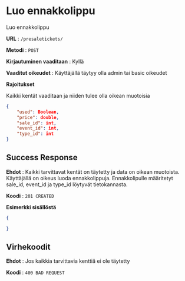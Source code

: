 # Luo ennakkolippu

Luo ennakkolippu

**URL** : `/presaletickets/`

**Metodi** : `POST`

**Kirjautuminen vaaditaan** : Kyllä

**Vaaditut oikeudet** : Käyttäjällä täytyy olla admin tai basic oikeudet

**Rajoitukset**

Kaikki kentät vaaditaan ja niiden tulee olla oikean muotoisia

```json
{
    "used": Boolean,
    "price": double,
    "sale_id": int,
    "event_id": int,
    "type_id": int
}
```

## Success Response

**Ehdot** : Kaikki tarvittavat kentät on täytetty ja data on oikean muotoista. Käyttäjällä on oikeus luoda ennakkolippuja. Ennakkolipulle määritetyt sale_id, event_id ja type_id löytyvät tietokannasta.

**Koodi** : `201 CREATED`

**Esimerkki sisällöstä**

```json
{

}
```

## Virhekoodit

**Ehdot** : Jos kaikkia tarvittavia kenttiä ei ole täytetty

**Koodi** : `400 BAD REQUEST`
